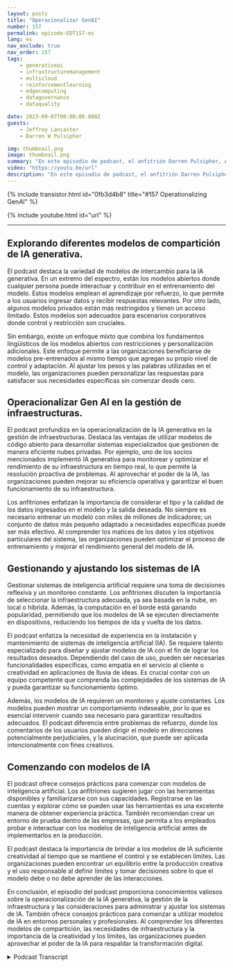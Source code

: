 ```yaml
---
layout: posts
title: "Operacionalizar GenAI"
number: 157
permalink: episode-EDT157-es
lang: es
nav_exclude: true
nav_order: 157
tags:
    - generativeai
    - infrastructuremanagement
    - multicloud
    - reinforcementlearning
    - edgecomputing
    - datagovernance
    - dataquality

date: 2023-09-07T00:00:00.000Z
guests:
    - Jeffrey Lancaster
    - Darren W Pulsipher

img: thumbnail.png
image: thumbnail.png
summary: "En este episodio de podcast, el anfitrión Darren Pulsipher, Arquitecto Principal de Soluciones del Sector Público en Intel, discute la puesta en marcha de la IA generativa con el invitado recurrente Dr. Jeffrey Lancaster. Exploran los diferentes modelos de compartición de la IA generativa, incluyendo los modelos públicos, privados y comunitarios. El podcast aborda temas como los modelos de código abierto, la gestión de infraestructura y consideraciones para desplegar y mantener sistemas de IA. También profundiza en la importancia de la creatividad, la personalización y cómo empezar con modelos de IA."
video: "https://youtu.be/url"
description: "En este episodio de podcast, el anfitrión Darren Pulsipher, Arquitecto Principal de Soluciones del Sector Público en Intel, discute la puesta en marcha de la IA generativa con el invitado recurrente Dr. Jeffrey Lancaster. Exploran los diferentes modelos de compartición de la IA generativa, incluyendo los modelos públicos, privados y comunitarios. El podcast aborda temas como los modelos de código abierto, la gestión de infraestructura y consideraciones para desplegar y mantener sistemas de IA. También profundiza en la importancia de la creatividad, la personalización y cómo empezar con modelos de IA."
---
```


<div>
{% include transistor.html id="0fb3d4b8" title="#157 Operationalizing GenAI" %}

{% include youtube.html id="url" %}
</div>

---

## Explorando diferentes modelos de compartición de IA generativa.

El podcast destaca la variedad de modelos de intercambio para la IA generativa. En un extremo del espectro, están los modelos abiertos donde cualquier persona puede interactuar y contribuir en el entrenamiento del modelo. Estos modelos emplean el aprendizaje por refuerzo, lo que permite a los usuarios ingresar datos y recibir respuestas relevantes. Por otro lado, algunos modelos privados están más restringidos y tienen un acceso limitado. Estos modelos son adecuados para escenarios corporativos donde control y restricción son cruciales.

Sin embargo, existe un enfoque mixto que combina los fundamentos lingüísticos de los modelos abiertos con restricciones y personalización adicionales. Este enfoque permite a las organizaciones beneficiarse de modelos pre-entrenados al mismo tiempo que agregan su propio nivel de control y adaptación. Al ajustar los pesos y las palabras utilizadas en el modelo, las organizaciones pueden personalizar las respuestas para satisfacer sus necesidades específicas sin comenzar desde cero.

## Operacionalizar Gen AI en la gestión de infraestructuras.

El podcast profundiza en la operacionalización de la IA generativa en la gestión de infraestructuras. Destaca las ventajas de utilizar modelos de código abierto para desarrollar sistemas especializados que gestionen de manera eficiente nubes privadas. Por ejemplo, uno de los socios mencionados implementó IA generativa para monitorear y optimizar el rendimiento de su infraestructura en tiempo real, lo que permite la resolución proactiva de problemas. Al aprovechar el poder de la IA, las organizaciones pueden mejorar su eficiencia operativa y garantizar el buen funcionamiento de su infraestructura.

Los anfitriones enfatizan la importancia de considerar el tipo y la calidad de los datos ingresados en el modelo y la salida deseada. No siempre es necesario entrenar un modelo con miles de millones de indicadores; un conjunto de datos más pequeño adaptado a necesidades específicas puede ser más efectivo. Al comprender los matices de los datos y los objetivos particulares del sistema, las organizaciones pueden optimizar el proceso de entrenamiento y mejorar el rendimiento general del modelo de IA.

## Gestionando y ajustando los sistemas de IA

Gestionar sistemas de inteligencia artificial requiere una toma de decisiones reflexiva y un monitoreo constante. Los anfitriones discuten la importancia de seleccionar la infraestructura adecuada, ya sea basada en la nube, en local o híbrida. Además, la computación en el borde está ganando popularidad, permitiendo que los modelos de IA se ejecuten directamente en dispositivos, reduciendo los tiempos de ida y vuelta de los datos.

El podcast enfatiza la necesidad de experiencia en la instalación y mantenimiento de sistemas de inteligencia artificial (IA). Se requiere talento especializado para diseñar y ajustar modelos de IA con el fin de lograr los resultados deseados. Dependiendo del caso de uso, pueden ser necesarias funcionalidades específicas, como empatía en el servicio al cliente o creatividad en aplicaciones de lluvia de ideas. Es crucial contar con un equipo competente que comprenda las complejidades de los sistemas de IA y pueda garantizar su funcionamiento óptimo.

Además, los modelos de IA requieren un monitoreo y ajuste constantes. Los modelos pueden mostrar un comportamiento indeseable, por lo que es esencial intervenir cuando sea necesario para garantizar resultados adecuados. El podcast diferencia entre problemas de refuerzo, donde los comentarios de los usuarios pueden dirigir el modelo en direcciones potencialmente perjudiciales, y la alucinación, que puede ser aplicada intencionalmente con fines creativos.

## Comenzando con modelos de IA

El podcast ofrece consejos prácticos para comenzar con modelos de inteligencia artificial. Los anfitriones sugieren jugar con las herramientas disponibles y familiarizarse con sus capacidades. Registrarse en las cuentas y explorar cómo se pueden usar las herramientas es una excelente manera de obtener experiencia práctica. También recomiendan crear un entorno de prueba dentro de las empresas, que permita a los empleados probar e interactuar con los modelos de inteligencia artificial antes de implementarlos en la producción.

El podcast destaca la importancia de brindar a los modelos de IA suficiente creatividad al tiempo que se mantiene el control y se establecen límites. Las organizaciones pueden encontrar un equilibrio entre la producción creativa y el uso responsable al definir límites y tomar decisiones sobre lo que el modelo debe o no debe aprender de las interacciones.

En conclusión, el episodio del podcast proporciona conocimientos valiosos sobre la operacionalización de la IA generativa, la gestión de la infraestructura y las consideraciones para administrar y ajustar los sistemas de IA. También ofrece consejos prácticos para comenzar a utilizar modelos de IA en entornos personales y profesionales. Al comprender los diferentes modelos de compartición, las necesidades de infraestructura y la importancia de la creatividad y los límites, las organizaciones pueden aprovechar el poder de la IA para respaldar la transformación digital.



<details>
<summary> Podcast Transcript </summary>

<p></p>

</details>
